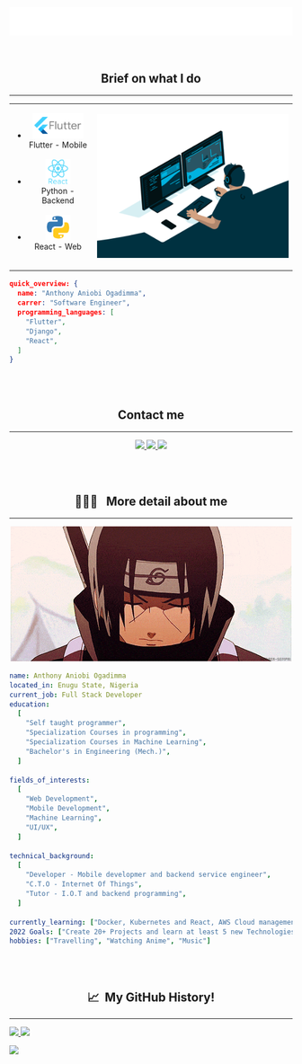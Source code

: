 <br/>
<br/>
<p align="center" >
  <img src="svg/title.svg"/>
</p>
<br/>
<h2 align="center"><b>Brief on what I do</b></h2>
<hr>
<table align="center">
    <tr>
    <td>
        <ul>
            <li align="center"><img src="svg/flutter_icon.svg" alt="vscode"  height="45"/><br/>Flutter - Mobile<br/><br/></li>
            <li align="center"><img src="svg/react_icon.svg" alt="bash" width="45" height="45"/><br/>Python - Backend<br/><br/></li>
            <li align="center"><img src="svg/python-icon.svg" alt="php" width="45" height="45"/><br/>React - Web<br/><br/></li>
        </ul>
    </td>
        <td><img src="images/programmer.gif" width="400"/></td>
    </tr>
</table>


```json
quick_overview: {
  name: "Anthony Aniobi Ogadimma",
  carrer: "Software Engineer",
  programming_languages: [
    "Flutter",
    "Django",
    "React",
  ]
}
```
<br/>
<br/>
<h2 align="center">Contact me</h2>
<hr>
<p align="center">
<a href="https://anthonyaniobi.netlify.app/">
  <img height="50" src="https://user-images.githubusercontent.com/46517096/166972883-f5f1d88c-0246-4374-88ac-ded0f2cf0699.png"/>
</a>
<a href="https://www.linkedin.com/in/anthony-aniobi/">
  <img height="50" src="https://user-images.githubusercontent.com/46517096/166973395-19676cd8-f8ec-4abf-83ff-da8243505b82.png"/>
</a>
<a href="https://anthonyaniobi.medium.com/">
  <img height="50" src="https://user-images.githubusercontent.com/46517096/166973962-d05d145a-b6a0-4643-bd3d-5ac845679367.png"/>
</a>
</p>
<br/>
<br/>
<h2 align="center"> 👨🏻‍💻 &nbsp; More detail about me</h2>
<hr>
<p align="center">
<img src="images/itachi-gif-3.gif"/>
</p>

```yaml
name: Anthony Aniobi Ogadimma
located_in: Enugu State, Nigeria
current_job: Full Stack Developer
education:
  [
    "Self taught programmer",
    "Specialization Courses in programming",
    "Specialization Courses in Machine Learning",
    "Bachelor's in Engineering (Mech.)",
  ]

fields_of_interests:
  [
    "Web Development",
    "Mobile Development",
    "Machine Learning",
    "UI/UX",
  ]

technical_background:
  [
    "Developer - Mobile developmer and backend service engineer",
    "C.T.O - Internet Of Things",
    "Tutor - I.O.T and backend programming",
  ]
  
currently_learning: ["Docker, Kubernetes and React, AWS Cloud management"]
2022 Goals: ["Create 20+ Projects and learn at least 5 new Technologies."]
hobbies: ["Travelling", "Watching Anime", "Music"]
```

<br/>
<br/>
<h2 align="center"> 📈 &nbsp;My GitHub History!</h2>
<hr>
<a href="https://github.com/AnthonyAniobi">
  <img height="180em" src="https://github-readme-stats.vercel.app/api?username=AnthonyAniobi&theme=noctis_minimus&show_icons=true" />
  <img height="180em" src="https://github-readme-stats.vercel.app/api/top-langs/?username=AnthonyAniobi&theme=noctis_minimus&layout=compact" />
</a>

<!-- ![](https://visitor-badge.laobi.icu/badge?page_id=AnthonyAniobi.AnthonyAniobi)
[![Github](https://img.shields.io/github/followers/AnthonyAniobi?label=Follow&style=social)](https://github.com/AnthonyAniobi) -->

<p align="left">
  <img src="https://capsule-render.vercel.app/api?type=waving&color=gradient&height=100&section=footer"/>
</p>

